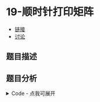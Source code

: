 # 19-顺时针打印矩阵

- [链接](https://www.nowcoder.com/practice/9b4c81a02cd34f76be2659fa0d54342a)
- [讨论](https://www.nowcoder.com/questionTerminal/9b4c81a02cd34f76be2659fa0d54342a)

## 题目描述

## 题目分析

<details>
<summary>Code - 点我可展开</summary>

<<<@/books/code/jz/19.cpp

</details>

